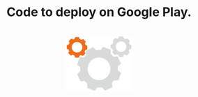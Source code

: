 <h1 align="center"> Code to deploy on Google Play. <h1>
  <p align="center"> <img width=30% src="https://github.com/radaelilucca/findevs-frontend/blob/master/public/view-production-banner-illus.png?raw=true"/>

